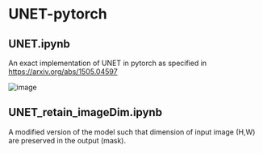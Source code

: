 # UNET-pytorch

## UNET.ipynb
An exact implementation of UNET in pytorch as specified in https://arxiv.org/abs/1505.04597

![image](/images/model.png)


## UNET_retain_imageDim.ipynb

A modified version of the model such that dimension of input image (H,W) are preserved in the output (mask).